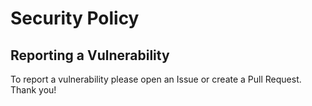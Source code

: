 # Security Policy

## Reporting a Vulnerability

To report a vulnerability please open an Issue or create a Pull Request. Thank you!
